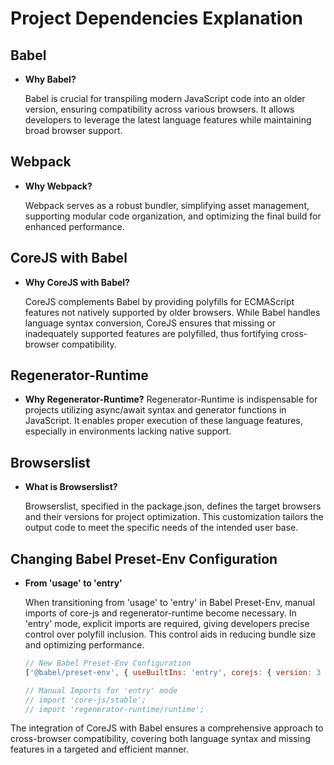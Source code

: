 # Project Dependencies Explanation

## Babel
- **Why Babel?**

    Babel is crucial for transpiling modern JavaScript code into an older version, ensuring compatibility across various browsers. It allows developers to leverage the latest language features while maintaining broad browser support.

## Webpack
- **Why Webpack?**
  
  Webpack serves as a robust bundler, simplifying asset management, supporting modular code organization, and optimizing the final build for enhanced performance.

## CoreJS with Babel
- **Why CoreJS with Babel?**
  
  CoreJS complements Babel by providing polyfills for ECMAScript features not natively supported by older browsers. While Babel handles language syntax conversion, CoreJS ensures that missing or inadequately supported features are polyfilled, thus fortifying cross-browser compatibility.

## Regenerator-Runtime
- **Why Regenerator-Runtime?**
  Regenerator-Runtime is indispensable for projects utilizing async/await syntax and generator functions in JavaScript. It enables proper execution of these language features, especially in environments lacking native support.

## Browserslist
- **What is Browserslist?**
  
  Browserslist, specified in the package.json, defines the target browsers and their versions for project optimization. This customization tailors the output code to meet the specific needs of the intended user base.

## Changing Babel Preset-Env Configuration
- **From 'usage' to 'entry'**
  
  When transitioning from 'usage' to 'entry' in Babel Preset-Env, manual imports of core-js and regenerator-runtime become necessary. In 'entry' mode, explicit imports are required, giving developers precise control over polyfill inclusion. This control aids in reducing bundle size and optimizing performance.

    ```javascript
    // New Babel Preset-Env Configuration
    ['@babel/preset-env', { useBuiltIns: 'entry', corejs: { version: 3 } }]

    // Manual Imports for 'entry' mode
    // import 'core-js/stable';
    // import 'regenerator-runtime/runtime';
    ```

The integration of CoreJS with Babel ensures a comprehensive approach to cross-browser compatibility, covering both language syntax and missing features in a targeted and efficient manner.